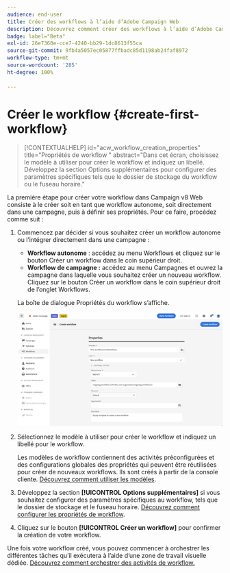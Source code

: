 ```yaml
---
audience: end-user
title: Créer des workflows à l’aide d’Adobe Campaign Web
description: Découvrez comment créer des workflows à l’aide d’Adobe Campaign Web.
badge: label="Beta"
exl-id: 26e7360e-cce7-4240-bb29-1dc8613f55ca
source-git-commit: 9fb4a5057ec05877ffbadc85d1198ab24faf8972
workflow-type: tm+mt
source-wordcount: '285'
ht-degree: 100%

---
```



# Créer le workflow {#create-first-workflow}

>[!CONTEXTUALHELP]
>id="acw_workflow_creation_properties"
>title="Propriétés de workflow "
>abstract="Dans cet écran, choisissez le modèle à utiliser pour créer le workflow et indiquez un libellé. Développez la section Options supplémentaires pour configurer des paramètres spécifiques tels que le dossier de stockage du workflow ou le fuseau horaire."

La première étape pour créer votre workflow dans Campaign v8 Web consiste à le créer soit en tant que workflow autonome, soit directement dans une campagne, puis à définir ses propriétés. Pour ce faire, procédez comme suit :

1. Commencez par décider si vous souhaitez créer un workflow autonome ou l’intégrer directement dans une campagne :

   * **Workflow autonome** : accédez au menu Workflows et cliquez sur le bouton Créer un workflow dans le coin supérieur droit.
   * **Workflow de campagne :** accédez au menu Campagnes et ouvrez la campagne dans laquelle vous souhaitez créer un nouveau workflow. Cliquez sur le bouton Créer un workflow dans le coin supérieur droit de l’onglet Workflows.

   La boîte de dialogue Propriétés du workflow s’affiche.

   ![](assets/workflow-create.png)

1. Sélectionnez le modèle à utiliser pour créer le workflow et indiquez un libellé pour le workflow.

   Les modèles de workflow contiennent des activités préconfigurées et des configurations globales des propriétés qui peuvent être réutilisées pour créer de nouveaux workflows. Ils sont créés à partir de la console cliente. [Découvrez comment utiliser les modèles](https://experienceleague.adobe.com/docs/campaign/automation/workflows/introduction/build-a-workflow.html?lang=fr#workflow-templates).

1. Développez la section **[!UICONTROL Options supplémentaires]** si vous souhaitez configurer des paramètres spécifiques au workflow, tels que le dossier de stockage et le fuseau horaire. [Découvrez comment configurer les propriétés de workflow](workflow-settings.md).

1. Cliquez sur le bouton **[!UICONTROL Créer un workflow]** pour confirmer la création de votre workflow.

Une fois votre workflow créé, vous pouvez commencer à orchestrer les différentes tâches qu’il exécutera à l’aide d’une zone de travail visuelle dédiée. [Découvrez comment orchestrer des activités de workflow.](orchestrate-activities.md)

